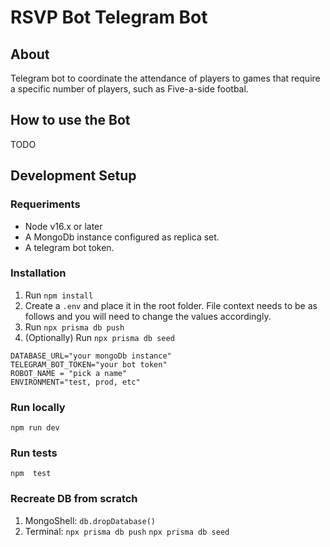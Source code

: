# RSVP Bot Telegram Bot

## About

Telegram bot to coordinate the attendance of players to games that require a specific number of players, such as Five-a-side footbal.

## How to use the Bot

TODO
## Development Setup

### Requeriments

- Node v16.x or later
- A MongoDb instance configured as replica set.
- A telegram bot token.

### Installation

1. Run `npm install`
2. Create a `.env` and place it in the root folder. File context needs to be as follows and you will need to change the values accordingly.
3. Run `npx prisma db push`
4. (Optionally) Run `npx prisma db seed`
```
DATABASE_URL="your mongoDb instance"
TELEGRAM_BOT_TOKEN="your bot token"             
ROBOT_NAME = "pick a name"
ENVIRONMENT="test, prod, etc"
```
### Run locally

`npm run dev`

### Run tests

`npm  test`

### Recreate DB from scratch

1. MongoShell: `db.dropDatabase()`
2. Terminal:
    `npx prisma db push`
    `npx prisma db seed`

